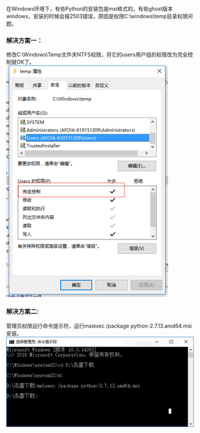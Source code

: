 在Windows环境下，有些Python的安装包是msi格式的，有些ghost版本windows，安装的时候会报2503错误，原因是权限C:\windows\temp目录权限问题。

### 解决方案一：
修改C:\Windows\Temp文件夹NTFS权限，将它的users用户组的权限改为完全控制就OK了。
![权限设置](/images/2017-6-2-users.jpg)
### 解决方案二:
管理员权限运行命令提示符，运行msiexec /package python-2.7.13.amd64.msi安装。
![msiexec](/images/2017-6-2-msiexec.JPG)
